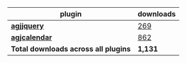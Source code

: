 plugin|downloads
------|----------
[**agjjquery**](https://www.npmjs.com/package/agjjquery)|[269](https://www.npmjs.com/package/agjjquery)
[**agjcalendar**](https://www.npmjs.com/package/agjcalendar)|[862](https://www.npmjs.com/package/agjcalendar)
**Total downloads across all plugins**|**1,131**

